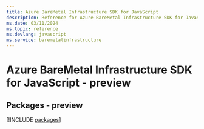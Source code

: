 ```yaml
---
title: Azure BareMetal Infrastructure SDK for JavaScript
description: Reference for Azure BareMetal Infrastructure SDK for JavaScript
ms.date: 03/11/2024
ms.topic: reference
ms.devlang: javascript
ms.service: baremetalinfrastructure
---
```

# Azure BareMetal Infrastructure SDK for JavaScript - preview
## Packages - preview
[!INCLUDE [packages](baremetal-infrastructure-index.md)]